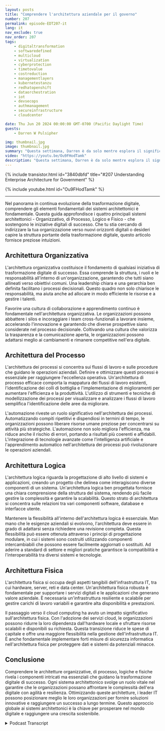 ```yaml
---
layout: posts
title: "Comprendere l'architettura aziendale per il governo"
number: 207
permalink: episode-EDT207-it
lang: it
nav_exclude: true
nav_order: 207
tags:
    - digitaltransformation
    - softwaredefined
    - multicloud
    - virtualization
    - cyberprotection
    - timetovalue
    - costreduction
    - managementlayers
    - kubernetestanzu
    - redhatopenshift
    - dataorchestration
    - iot
    - devsecops
    - authmanagement
    - secureinfrastructure
    - cloudcenter

date: Thu Jun 20 2024 00:00:00 GMT-0700 (Pacific Daylight Time)
guests:
    - Darren W Pulsipher

img: thumbnail.jpg
image: thumbnail.jpg
summary: "Questa settimana, Darren è da solo mentre esplora il significato dell'architettura aziendale e la sua crescente applicazione nel governo per comprendere le complessità delle organizzazioni moderne."
video: "https://youtu.be/Ou9FHodTamk"
description: "Questa settimana, Darren è da solo mentre esplora il significato dell'architettura aziendale e la sua crescente applicazione nel governo per comprendere le complessità delle organizzazioni moderne."
---
```


<div>
{% include transistor.html id="3840dbfd" title="#207 Understanding Enterprise Architecture for Government" %}

{% include youtube.html id="Ou9FHodTamk" %}
</div>

---

Nel panorama in continua evoluzione della trasformazione digitale, comprendere gli elementi fondamentali dei sistemi architettonici è fondamentale. Questa guida approfondisce i quattro principali sistemi architettonici - Organizzativo, di Processo, Logico e Fisico - che sostengono le iniziative digitali di successo. Che tu stia cercando di indirizzare la tua organizzazione verso nuovi orizzonti digitali o desideri capire la struttura portante della trasformazione digitale, questo articolo fornisce preziose intuizioni.

## Architettura Organizzativa

L'architettura organizzativa costituisce il fondamento di qualsiasi iniziativa di trasformazione digitale di successo. Essa comprende la struttura, i ruoli e le responsabilità all'interno di un'organizzazione, garantendo che tutti siano allineati verso obiettivi comuni. Una leadership chiara e una gerarchia ben definita facilitano i processi decisionali. Questo quadro non solo chiarisce le responsabilità, ma aiuta anche ad allocare in modo efficiente le risorse e a gestire i talenti.

Favorire una cultura di collaborazione e apprendimento continuo è fondamentale nell'architettura organizzativa. Le organizzazioni possono abbattere i silos e incoraggiare i team cross-funzionali a lavorare insieme, accelerando l'innovazione e garantendo che diverse prospettive siano considerate nel processo decisionale. Coltivando una cultura che valorizza la trasparenza e la comunicazione aperta, le organizzazioni possono adattarsi meglio ai cambiamenti e rimanere competitive nell'era digitale.

## Architettura del Processo

L'architettura dei processi si concentra sui flussi di lavoro e sulle procedure che guidano le operazioni aziendali. Definire e ottimizzare questi processi è essenziale per raggiungere l'eccellenza operativa. Un'architettura di processo efficace comporta la mappatura dei flussi di lavoro esistenti, l'identificazione dei colli di bottiglia e l'implementazione di miglioramenti per aumentare l'efficienza e la produttività. L'utilizzo di strumenti e tecniche di modellizzazione dei processi per visualizzare e analizzare i flussi di lavoro semplifica l'identificazione delle aree da migliorare.

L'automazione riveste un ruolo significativo nell'architettura dei processi. Automatizzando compiti ripetitivi e dispendiosi in termini di tempo, le organizzazioni possono liberare risorse umane preziose per concentrarsi su attività più strategiche. L'automazione non solo migliora l'efficienza, ma riduce anche il rischio di errori, portando a risultati più coerenti e affidabili. L'integrazione di tecnologie avanzate come l'intelligenza artificiale e l'apprendimento automatico nell'architettura dei processi può rivoluzionare le operazioni aziendali.

## Architettura Logica

L'architettura logica riguarda la progettazione di alto livello di sistemi e applicazioni, creando un progetto che delinea come interagiscono diverse componenti di un sistema. Un'architettura logica ben progettata fornisce una chiara comprensione della struttura del sistema, rendendo più facile gestire la complessità e garantire la scalabilità. Questo strato di architettura si concentra sulle relazioni tra vari componenti software, database e interfacce utente.

Mantenere la flessibilità all'interno dell'architettura logica è essenziale. Man mano che le esigenze aziendali si evolvono, l'architettura deve essere in grado di adattarsi senza richiedere una revisione completa. Questa flessibilità può essere ottenuta attraverso i principi di progettazione modulare, in cui i sistemi sono costruiti utilizzando componenti intercambiabili che possono essere facilmente aggiornati o sostituiti. Ad aderire a standard di settore e migliori pratiche garantisce la compatibilità e l'interoperabilità tra diversi sistemi e tecnologie.

## Architettura Fisica

L'architettura fisica si occupa degli aspetti tangibili dell'infrastruttura IT, tra cui hardware, server, reti e data center. Un'architettura fisica robusta è fondamentale per supportare i servizi digitali e le applicazioni che generano valore aziendale. È necessaria un'infrastruttura resiliente e scalabile per gestire carichi di lavoro variabili e garantire alta disponibilità e prestazioni.

Il passaggio verso il cloud computing ha avuto un impatto significativo sull'architettura fisica. Con l'adozione dei servizi cloud, le organizzazioni possono ridurre la loro dipendenza dall'hardware locale e sfruttare risorse scalabili e disponibili su richiesta. Questa transizione riduce le spese di capitale e offre una maggiore flessibilità nella gestione dell'infrastruttura IT. È anche fondamentale implementare forti misure di sicurezza informatica nell'architettura fisica per proteggere dati e sistemi da potenziali minacce.

## Conclusione

Comprendere le architetture organizzative, di processo, logiche e fisiche rivela i componenti intricati ma essenziali che guidano la trasformazione digitale di successo. Ogni sistema architettonico svolge un ruolo vitale nel garantire che le organizzazioni possano affrontare le complessità dell'era digitale con agilità e resilienza. Ottimizzando queste architetture, i leader IT possono posizionare meglio le loro organizzazioni per fornire soluzioni innovative e raggiungere un successo a lungo termine. Questo approccio globale ai sistemi architettonici è la chiave per prosperare nel mondo digitale e raggiungere una crescita sostenibile.



<details>
<summary> Podcast Transcript </summary>

<p></p>

</details>
